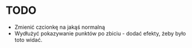 TODO
====
- Zmienić czcionkę na jakąś normalną
- Wydłużyć pokazywanie punktów po zbiciu - dodać efekty, żeby było toto widać.
